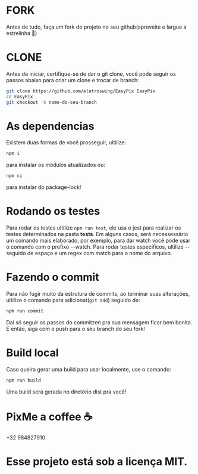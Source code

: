 # FORK
Antes de tudo, faça um fork do projeto no seu github(aproveite e largue a estrelinha 🌟)

# CLONE
Antes de iniciar, certifique-se de dar o git clone, você pode seguir os passos abaixo para criar um clone e trocar de branch:

```bash
git clone https://github.com/eletroswing/EasyPix EasyPix
cd EasyPix
git checkout -b nome-do-seu-branch
```

# As dependencias
Existem duas formas de você prosseguir, ultilize:
```bash
npm i
```
para instalar os módulos atualizados ou:
```bash
npm ci
```
para instalar do package-lock!

# Rodando os testes
Para rodar os testes ultilize `npm run test`, ele usa o jest para realizar os testes determinados na pasta **tests**. 
Em alguns casos, será necessessário um comando mais elaborado, por exemplo, para dar watch você pode usar o comando com o prefixo --watch.
Para rodar testes especificos, ultilize -- seguido de espaço e um regex com match para o nome do arquivo.

# Fazendo o commit
Para não fugir muito da estrutura de commits, ao terminar suas alterações, ultilize o comando para adicionat(`git add`) seguido de: 
```bash
npm run commit
```
Dai só seguir os passos do commitzen pra sua mensagem ficar bem bonita. E então, siga com o push para o seu branch do seu fork!

# Build local
Caso queira gerar uma build para usar localmente, use o comando:
```bash
npm run build
```
Uma build será gerada no diretório dist pra você!

# PixMe a coffee ☕
+32 984827910

# Esse projeto está sob a licença MIT.
